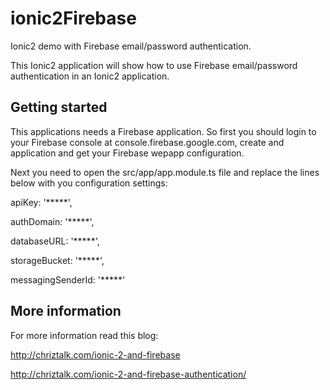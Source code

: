 # ionic2Firebase
Ionic2 demo with Firebase email/password authentication.

This Ionic2 application will show how to use Firebase email/password authentication in an Ionic2 application.

## Getting started
This applications needs a Firebase application.
So first you should login to your Firebase console at console.firebase.google.com, create and application and get your Firebase wepapp configuration.

Next you need to open the src/app/app.module.ts file and replace the lines below with you configuration settings:

  apiKey: '*****',
  
  authDomain: '*****',
  
  databaseURL: '*****',
  
  storageBucket: '*****',
  
  messagingSenderId: '*****' 

## More information
  
For more information read this blog:

http://chriztalk.com/ionic-2-and-firebase

http://chriztalk.com/ionic-2-and-firebase-authentication/

